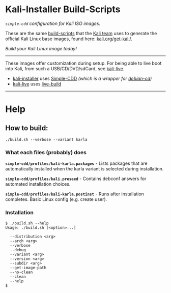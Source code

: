 # Kali-Installer Build-Scripts

_`simple-cdd` configuration for Kali ISO images._

These are the same [build-scripts](https://gitlab.com/kalilinux/build-scripts) that the [Kali team](https://www.kali.org/) uses to generate the official Kali Linux base images, found here: [kali.org/get-kali/](https://www.kali.org/get-kali/).

_Build your Kali Linux image today!_

- - -

These images offer customization during setup. For being able to live boot into Kali, from such a USB/CD/DVD/sdCard, see [kali-live](https://gitlab.com/kalilinux/build-scripts/kali-live).

- [kali-installer](https://gitlab.com/kalilinux/build-scripts/kali-installer) uses [Simple-CDD](https://wiki.debian.org/Simple-CDD) _(which is a wrapper for [debian-cd](https://wiki.debian.org/debian-cd))_
- [kali-live](https://gitlab.com/kalilinux/build-scripts/kali-live) uses [live-build](https://live-team.pages.debian.net/live-manual/html/live-manual/index.en.html)

- - -

# Help

## How to build:

```console
./build.sh --verbose --variant karla
```

### What each files (probably) does

**`simple-cdd/profiles/kali-karla.packages`** - Lists packages that are automatically installed when the karla variant is selected during installation.

**`simple-cdd/profiles/kali.preseed`** - Contains debconf answers for automated installation choices. 

**`simple-cdd/profiles/kali-karla.postinst`** - Runs after installation completes. Basic Linux config (e.g. create user).

### Installation

```console
$ ./build.sh --help
Usage: ./build.sh [<option>...]

  --distribution <arg>
  --arch <arg>
  --verbose
  --debug
  --variant <arg>
  --version <arg>
  --subdir <arg>
  --get-image-path
  --no-clean
  --clean
  --help
$
```

